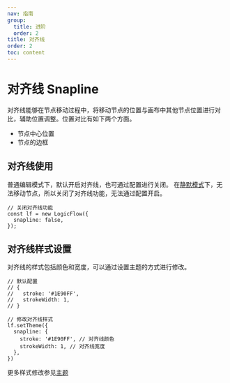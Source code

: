 ```yaml
---
nav: 指南
group:
  title: 进阶
  order: 2
title: 对齐线
order: 2
toc: content
---
```


# 对齐线 Snapline

对齐线能够在节点移动过程中，将移动节点的位置与画布中其他节点位置进行对比，辅助位置调整。位置对比有如下两个方面。

- 节点中心位置
- 节点的边框

## 对齐线使用

普通编辑模式下，默认开启对齐线，也可通过配置进行关闭。
在[静默模式](silent-mode.zh.md#静默模式)下，无法移动节点，所以关闭了对齐线功能，无法通过配置开启。

```tsx | pure
// 关闭对齐线功能
const lf = new LogicFlow({
  snapline: false,
});
```

## 对齐线样式设置

对齐线的样式包括颜色和宽度，可以通过设置主题的方式进行修改。

```tsx | pure
// 默认配置
// {
//   stroke: '#1E90FF',
//   strokeWidth: 1,
// }

// 修改对齐线样式
lf.setTheme({
  snapline: {
    stroke: '#1E90FF', // 对齐线颜色
    strokeWidth: 1, // 对齐线宽度
  },
})
```

<example :height="400" ></example>

更多样式修改参见[主题](../basic/theme.zh.md)
